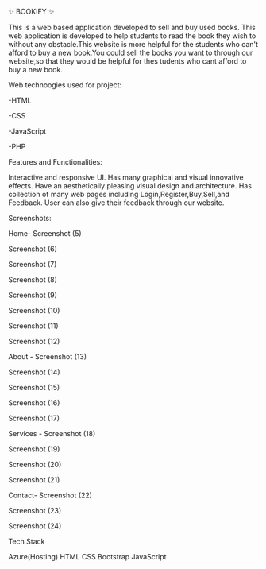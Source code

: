 ✨ BOOKIFY ✨

This is a web based application developed to sell and buy used books.
This web application is developed to help students to read the book they wish to without any obstacle.This website is more helpful for the students who can't afford to buy a new book.You could sell the books you want to through our website,so that they would be helpful for thes tudents who cant afford to buy a new book. 

Web technoogies used for project:

-HTML

-CSS

-JavaScript

-PHP

Features and Functionalities:

Interactive and responsive UI.
Has many graphical and visual innovative effects.
Have an aesthetically pleasing visual design and architecture.
Has collection of many web pages including Login,Register,Buy,Sell,and Feedback.
User can also give their feedback through our website.

Screenshots:

Home- Screenshot (5)

Screenshot (6)

Screenshot (7)

Screenshot (8)

Screenshot (9)

Screenshot (10)

Screenshot (11)

Screenshot (12)

About - Screenshot (13)

Screenshot (14)

Screenshot (15)

Screenshot (16)

Screenshot (17)

Services - Screenshot (18)

Screenshot (19)

Screenshot (20)

Screenshot (21)

Contact- Screenshot (22)

Screenshot (23)

Screenshot (24)

Tech Stack

Azure(Hosting)
HTML
CSS
Bootstrap
JavaScript
